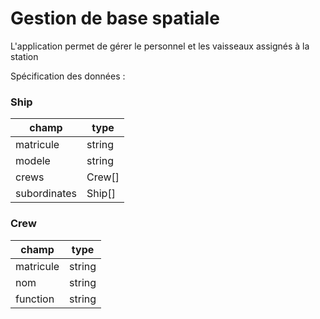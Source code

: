 # Gestion de base spatiale

L'application permet de gérer le personnel et les vaisseaux assignés à la station

Spécification des données :

### Ship


| champ        | type   |
| ------------ | ------ |
| matricule    | string |
| modele       | string |
| crews        | Crew[] |
| subordinates | Ship[] |


### Crew


| champ      | type   |
| ---------- | ------ |
| matricule  | string |
| nom        | string |
| function   | string |
